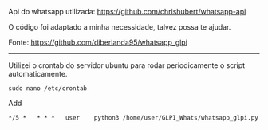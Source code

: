 Api do whatsapp utilizada: https://github.com/chrishubert/whatsapp-api

O código foi adaptado a minha necessidade, talvez possa te ajudar.

Fonte: https://github.com/diberlanda95/whatsapp_glpi 

------------------------------------------------------------------------

Utilizei o crontab do servidor ubuntu para rodar periodicamente o script automaticamente.

```sudo nano /etc/crontab```

Add
```# Whatsapp Api GLPI
*/5 *   * * *   user    python3 /home/user/GLPI_Whats/whatsapp_glpi.py
